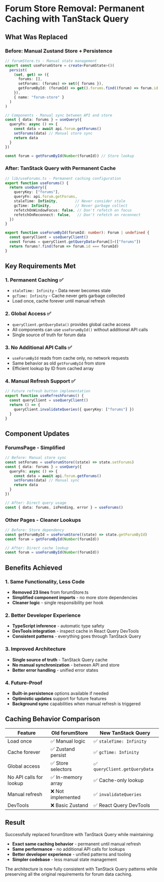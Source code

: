 # Forum Store Removal: Permanent Caching with TanStack Query

## What Was Replaced

### Before: Manual Zustand Store + Persistence
```typescript
// forumStore.ts - Manual state management
export const useForumStore = create<ForumState>()(
  persist(
    (set, get) => ({
      forums: [],
      setForums: (forums) => set({ forums }),
      getForumById: (forumId) => get().forums.find((forum) => forum.id === forumId),
    }),
    { name: "forum-store" }
  )
)

// Components - Manual sync between API and store
const { data: forums } = useQuery({
  queryFn: async () => {
    const data = await api.forum.getForums()
    setForums(data) // Manual store sync
    return data
  }
})

const forum = getForumById(Number(forumId)) // Store lookup
```

### After: TanStack Query with Permanent Cache
```typescript
// lib/useForums.ts - Permanent caching configuration
export function useForums() {
  return useQuery({
    queryKey: ["forums"],
    queryFn: api.forum.getForums,
    staleTime: Infinity,        // Never consider stale
    gcTime: Infinity,           // Never garbage collect
    refetchOnWindowFocus: false, // Don't refetch on focus
    refetchOnReconnect: false,   // Don't refetch on reconnect
  })
}

export function useForumById(forumId: number): Forum | undefined {
  const queryClient = useQueryClient()
  const forums = queryClient.getQueryData<Forum[]>(["forums"])
  return forums?.find(forum => forum.id === forumId)
}
```

## Key Requirements Met

### 1. **Permanent Caching** ✅
- `staleTime: Infinity` - Data never becomes stale
- `gcTime: Infinity` - Cache never gets garbage collected
- Load once, cache forever until manual refresh

### 2. **Global Access** ✅
- `queryClient.getQueryData()` provides global cache access
- All components can use `useForumById()` without additional API calls
- Single source of truth for forum data

### 3. **No Additional API Calls** ✅
- `useForumById` reads from cache only, no network requests
- Same behavior as old `getForumById` from store
- Efficient lookup by ID from cached array

### 4. **Manual Refresh Support** ✅
```typescript
// Future refresh button implementation
export function useRefreshForums() {
  const queryClient = useQueryClient()
  return () => {
    queryClient.invalidateQueries({ queryKey: ["forums"] })
  }
}
```

## Component Updates

### ForumsPage - Simplified
```typescript
// Before: Manual store sync
const setForums = useForumStore((state) => state.setForums)
const { data: forums } = useQuery({
  queryFn: async () => {
    const data = await api.forum.getForums()
    setForums(data) // Manual sync
    return data
  }
})

// After: Direct query usage
const { data: forums, isPending, error } = useForums()
```

### Other Pages - Cleaner Lookups
```typescript
// Before: Store dependency
const getForumById = useForumStore((state) => state.getForumById)
const forum = getForumById(Number(forumId))

// After: Direct cache lookup
const forum = useForumById(Number(forumId))
```

## Benefits Achieved

### 1. **Same Functionality, Less Code**
- **Removed 23 lines** from forumStore.ts
- **Simplified component imports** - no more store dependencies
- **Cleaner logic** - single responsibility per hook

### 2. **Better Developer Experience**
- **TypeScript inference** - automatic type safety
- **DevTools integration** - inspect cache in React Query DevTools
- **Consistent patterns** - everything goes through TanStack Query

### 3. **Improved Architecture**
- **Single source of truth** - TanStack Query cache
- **No manual synchronization** - between API and store
- **Better error handling** - unified error states

### 4. **Future-Proof**
- **Built-in persistence** options available if needed
- **Optimistic updates** support for future features
- **Background sync** capabilities when manual refresh is triggered

## Caching Behavior Comparison

| Feature | Old forumStore | New TanStack Query |
|---------|----------------|-------------------|
| Load once | ✅ Manual logic | ✅ `staleTime: Infinity` |
| Cache forever | ✅ Zustand persist | ✅ `gcTime: Infinity` |
| Global access | ✅ Store selectors | ✅ `queryClient.getQueryData` |
| No API calls for lookup | ✅ In-memory array | ✅ Cache-only lookup |
| Manual refresh | ❌ Not implemented | ✅ `invalidateQueries` |
| DevTools | ❌ Basic Zustand | ✅ React Query DevTools |

## Result

Successfully replaced forumStore with TanStack Query while maintaining:
- **Exact same caching behavior** - permanent until manual refresh
- **Same performance** - no additional API calls for lookups  
- **Better developer experience** - unified patterns and tooling
- **Simpler codebase** - less manual state management

The architecture is now fully consistent with TanStack Query patterns while preserving all the original requirements for forum data caching.